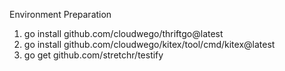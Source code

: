 Environment Preparation
1. go install github.com/cloudwego/thriftgo@latest
2. go install github.com/cloudwego/kitex/tool/cmd/kitex@latest
3. go get github.com/stretchr/testify